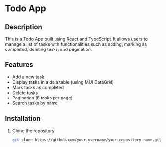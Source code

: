 # Todo App

## Description
This is a Todo App built using React and TypeScript. It allows users to manage a list of tasks with functionalities such as adding, marking as completed, deleting tasks, and pagination.

## Features
- Add a new task
- Display tasks in a data table (using MUI DataGrid)
- Mark tasks as completed
- Delete tasks
- Pagination (5 tasks per page)
- Search tasks by name

## Installation
1. Clone the repository:
   ```sh
   git clone https://github.com/your-username/your-repository-name.git
